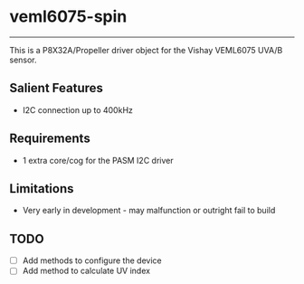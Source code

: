 # veml6075-spin 
---------------

This is a P8X32A/Propeller driver object for the Vishay VEML6075 UVA/B sensor.

## Salient Features

* I2C connection up to 400kHz

## Requirements

* 1 extra core/cog for the PASM I2C driver

## Limitations

* Very early in development - may malfunction or outright fail to build

## TODO

- [ ] Add methods to configure the device
- [ ] Add method to calculate UV index
